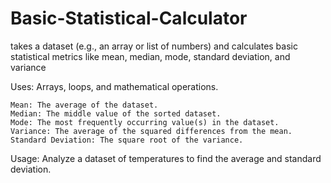 # Basic-Statistical-Calculator
takes a dataset (e.g., an array or list of numbers) and calculates basic statistical metrics like mean, median, mode, standard deviation, and variance

Uses: Arrays, loops, and mathematical operations. 

    Mean: The average of the dataset.
    Median: The middle value of the sorted dataset.
    Mode: The most frequently occurring value(s) in the dataset.   
    Variance: The average of the squared differences from the mean.
    Standard Deviation: The square root of the variance.



Usage: Analyze a dataset of temperatures to find the average and standard deviation.
